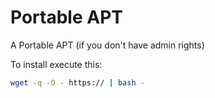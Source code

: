# Portable APT
A Portable APT (if you don't have admin rights)

To install execute this:
```sh
wget -q -O - https:// | bash -
```
